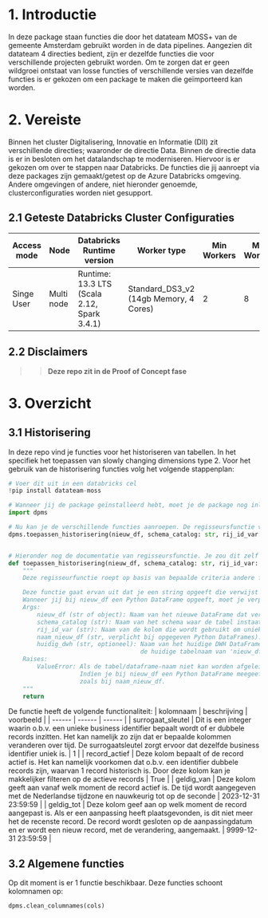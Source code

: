 # 1. Introductie
In deze package staan functies die door het datateam MOSS+ van de gemeente Amsterdam gebruikt worden in de data pipelines. Aangezien dit datateam 4 directies bedient, zijn er dezelfde functies die voor verschillende projecten gebruikt worden. Om te zorgen dat er geen wildgroei ontstaat van losse functies of verschillende versies van dezelfde functies is er gekozen om een package te maken die geïmporteerd kan worden.

# 2. Vereiste
Binnen het cluster Digitalisering, Innovatie en Informatie (DII) zit verschillende directies; waaronder de directie Data. Binnen de directie data is er in besloten om het datalandschap te moderniseren. Hiervoor is er gekozen om over te stappen naar Databricks. De functies die jij aanroept via deze packages zijn gemaakt/getest op de Azure Databricks omgeving. Andere omgevingen of andere, niet hieronder genoemde, clusterconfiguraties worden niet gesupport. 

## 2.1 Geteste Databricks Cluster Configuraties

|Access mode | Node | Databricks Runtime version | Worker type | Min Workers | Max Workers | Driver type |
| ------ | ------ | ------ | ------ | ------ | ------ | ------ |
| Singe User | Multi node | Runtime: 13.3 LTS (Scala 2.12, Spark 3.4.1) | Standard_DS3_v2 (14gb Memory, 4 Cores) | 2 | 8 | Standard_DS3_v2 (14GB Memory, 4 Cores) |

## 2.2 Disclaimers
>> **Deze repo zit in de Proof of Concept fase** 

# 3. Overzicht

## 3.1 Historisering
In deze repo vind je functies voor het historiseren van tabellen. In het specifiek het toepassen van slowly changing dimensions type 2. 
Voor het gebruik van de historisering functies volg het volgende stappenplan:

```python
# Voer dit uit in een databricks cel
!pip install datateam-moss

# Wanneer jij de package geïnstalleerd hebt, moet je de package nog inladen.
import dpms

# Nu kan je de verschillende functies aanroepen. De regisseursfunctie voor historisering is toepassen_historisering(). Dit doe je als volgt:
dpms.toepassen_historisering(nieuw_df, schema_catalog: str, rij_id_var: str, naam_nieuw_df=None, huidig_dwh: str = None):


# Hieronder nog de documentatie van regisseursfunctie. Je zou dit zelf ook kunnen opzoeken in de /src-map.
def toepassen_historisering(nieuw_df, schema_catalog: str, rij_id_var: str, naam_nieuw_df=None, huidig_dwh: str = None):
    """
    Deze regisseurfunctie roept op basis van bepaalde criteria andere functies aan en heeft hiermee de controle over de uitvoering van het historiseringsproces.

    Deze functie gaat ervan uit dat je een string opgeeft die verwijst naar een SQL temporary view of Python DataFrame.
    Wanneer jij bij nieuw_df een Python DataFrame opgeeft, moet je verplicht naam_nieuw_df invullen. Aangezien Python geen objectnaam kan afleiden van objecten.
    Args:
        nieuw_df (str of object): Naam van het nieuwe DataFrame dat verwijst naar een temporary view met gewijzigde gegeven of een Python DataFrame
        schema_catalog (str): Naam van het schema waar de tabel instaat of opgeslagen moet worden.
        rij_id_var (str): Naam van de kolom die wordt gebruikt om unieke rijen te identificeren.
        naam_nieuw_df (str, verplicht bij opgegeven Python DataFrames): Naam van DataFrame/Tabel zoals die opgeslagen is in het opgegeven schema/catalog
        huidig_dwh (str, optioneel): Naam van het huidige DWH DataFrame. Indien niet opgegeven, wordt
                                     de huidige tabelnaam van 'nieuw_df' gebruikt (komt overeen met het DWH).
    Raises:
        ValueError: Als de tabel/dataframe-naam niet kan worden afgeleid vanuit het object. 
                    Indien je bij nieuw_df een Python DataFrame meegeeft, moet je de naam van de tabel geven 
                    zoals bij naam_nieuw_df.
    """
    return
```




De functie heeft de volgende functionaliteit:
| kolomnaam | beschrijving | voorbeeld | 
| ------ | ------ | ------ |
| surrogaat_sleutel | Dit is een integer waarin o.b.v. een unieke business identifier bepaalt wordt of er dubbele records inzitten. Het kan namelijk zo zijn dat er bepaalde kolommen veranderen over tijd. De surrogaatsleutel zorgt ervoor dat dezelfde business identifier uniek is. | 1 | 
| record_actief | Deze kolom bepaalt of de record actief is. Het kan namelijk voorkomen dat o.b.v. een identifier dubbele records zijn, waarvan 1 record historisch is. Door deze kolom kan je makkelijker filteren op de actieve records | True |
| geldig_van | Deze kolom geeft aan vanaf welk moment de record actief is. De tijd wordt aangegeven met de Nederlandse tijdzone en nauwkeurig tot op de seconde | 2023-12-31 23:59:59 | 
| geldig_tot | Deze kolom geef aan op welk moment de record aangepast is. Als er een aanpassing heeft plaatsgevonden, is dit niet meer het de recenste record. De record wordt gesloten op de aanpassingdatum en er wordt een nieuw record, met de verandering, aangemaakt. | 9999-12-31 23:59:59 |


## 3.2 Algemene functies
Op dit moment is er 1 functie beschikbaar. Deze functies schoont kolomnamen op:

```python
dpms.clean_columnames(cols)
```      
